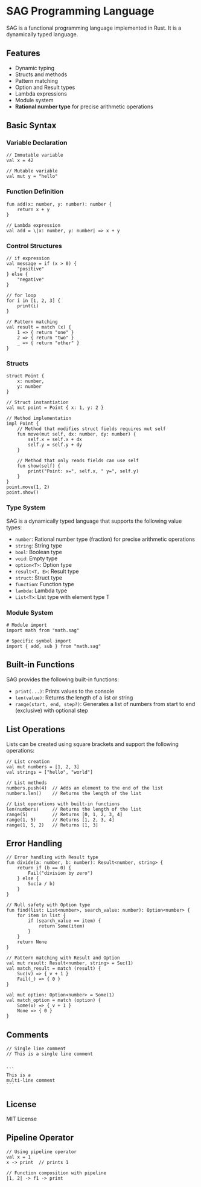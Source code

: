 # SAG Programming Language

SAG is a functional programming language implemented in Rust. It is a dynamically typed language.

## Features

- Dynamic typing
- Structs and methods
- Pattern matching
- Option and Result types
- Lambda expressions
- Module system
- **Rational number type** for precise arithmetic operations

## Basic Syntax

### Variable Declaration

```sag
// Immutable variable
val x = 42

// Mutable variable
val mut y = "hello"
```

### Function Definition

```sag
fun add(x: number, y: number): number {
    return x + y
}

// Lambda expression
val add = \|x: number, y: number| => x + y
```

### Control Structures

```sag
// if expression 
val message = if (x > 0) {
    "positive"
} else {
    "negative"
}

// for loop
for i in [1, 2, 3] {
    print(i)
}

// Pattern matching
val result = match (x) {
    1 => { return "one" }
    2 => { return "two" }
    _ => { return "other" }
}
```

### Structs

```sag
struct Point {
    x: number,
    y: number
}

// Struct instantiation
val mut point = Point { x: 1, y: 2 }

// Method implementation
impl Point {
    // Method that modifies struct fields requires mut self
    fun move(mut self, dx: number, dy: number) {
        self.x = self.x + dx
        self.y = self.y + dy
    }

    // Method that only reads fields can use self
    fun show(self) {
        print("Point: x=", self.x, " y=", self.y)
    }
}
point.move(1, 2)
point.show()
```

### Type System

SAG is a dynamically typed language that supports the following value types:

- `number`: Rational number type (fraction) for precise arithmetic operations
- `string`: String type
- `bool`: Boolean type
- `void`: Empty type
- `option<T>`: Option type
- `result<T, E>`: Result type
- `struct`: Struct type
- `function`: Function type
- `lambda`: Lambda type
- `List<T>`: List type with element type T

### Module System

```sag
# Module import
import math from "math.sag"

# Specific symbol import
import { add, sub } from "math.sag"
```

## Built-in Functions

SAG provides the following built-in functions:

- `print(...)`: Prints values to the console
- `len(value)`: Returns the length of a list or string
- `range(start, end, step?)`: Generates a list of numbers from start to end (exclusive) with optional step

## List Operations

Lists can be created using square brackets and support the following operations:

```sag
// List creation
val mut numbers = [1, 2, 3]
val strings = ["hello", "world"]

// List methods
numbers.push(4)  // Adds an element to the end of the list
numbers.len()    // Returns the length of the list

// List operations with built-in functions
len(numbers)     // Returns the length of the list
range(5)         // Returns [0, 1, 2, 3, 4]
range(1, 5)      // Returns [1, 2, 3, 4]
range(1, 5, 2)   // Returns [1, 3]
```

## Error Handling

```sag
// Error handling with Result type
fun divide(a: number, b: number): Result<number, string> {
    return if (b == 0) {
        Fail("division by zero")
    } else {
        Suc(a / b)
    }
}

// Null safety with Option type
fun find(list: List<number>, search_value: number): Option<number> {
    for item in list {
        if (search_value == item) {
            return Some(item)
        }
    }
    return None
}

// Pattern matching with Result and Option
val mut result: Result<number, string> = Suc(1)
val match_result = match (result) {
    Suc(v) => { v + 1 }
    Fail(_) => { 0 }
}

val mut option: Option<number> = Some(1)
val match_option = match (option) {
    Some(v) => { v + 1 }
    None => { 0 }
}
```

## Comments

````sag
// Single line comment
// This is a single line comment


``` 
This is a
multi-line comment
``` 
````
## License

MIT License

## Pipeline Operator

```sag
// Using pipeline operator
val x = 1
x -> print  // prints 1

// Function composition with pipeline
|1, 2| -> f1 -> print
```
